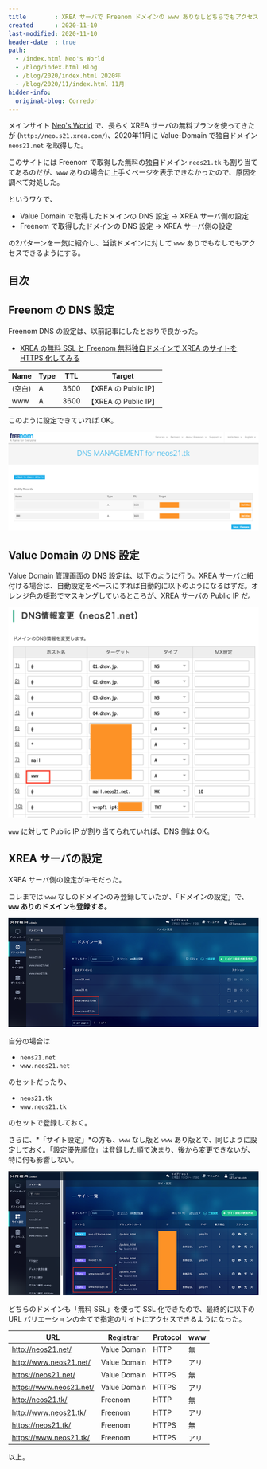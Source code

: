 ```yaml
---
title        : XREA サーバで Freenom ドメインの www ありなしどちらでもアクセスできるようにする
created      : 2020-11-10
last-modified: 2020-11-10
header-date  : true
path:
  - /index.html Neo's World
  - /blog/index.html Blog
  - /blog/2020/index.html 2020年
  - /blog/2020/11/index.html 11月
hidden-info:
  original-blog: Corredor
---
```


メインサイト [Neo's World](https://neos21.net/) で、長らく XREA サーバの無料プランを使ってきたが (`http://neo.s21.xrea.com/`)、2020年11月に Value-Domain で独自ドメイン `neos21.net` を取得した。

このサイトには Freenom で取得した無料の独自ドメイン `neos21.tk` も割り当ててあるのだが、`www` ありの場合に上手くページを表示できなかったので、原因を調べて対処した。

というワケで、

- Value Domain で取得したドメインの DNS 設定 → XREA サーバ側の設定
- Freenom で取得したドメインの DNS 設定 → XREA サーバ側の設定

の2パターンを一気に紹介し、当該ドメインに対して `www` ありでもなしでもアクセスできるようにする。

## 目次

## Freenom の DNS 設定

Freenom DNS の設定は、以前記事にしたとおりで良かった。

- [XREA の無料 SSL と Freenom 無料独自ドメインで XREA のサイトを HTTPS 化してみる](/blog/2020/10/08-01.html)

| Name   | Type | TTL  | Target                |
|--------|------|------|-----------------------|
| (空白) | A    | 3600 | 【XREA の Public IP】 |
| www    | A    | 3600 | 【XREA の Public IP】 |

このように設定できていれば OK。

![コレで良い](10-01-01.png)

## Value Domain の DNS 設定

Value Domain 管理画面の DNS 設定は、以下のように行う。XREA サーバと紐付ける場合は、自動設定をベースにすれば自動的に以下のようになるはずだ。オレンジ色の矩形でマスキングしているところが、XREA サーバの Public IP だ。

![Value Domain 設定](10-01-02.png)

`www` に対して Public IP が割り当てられていれば、DNS 側は OK。

## XREA サーバの設定

XREA サーバ側の設定がキモだった。

コレまでは `www` なしのドメインのみ登録していたが、「ドメインの設定」で、**`www` ありのドメインも登録する。**

![www アリのドメインも登録する](10-01-03.png)

自分の場合は

- `neos21.net`
- `www.neos21.net`

のセットだったり、

- `neos21.tk`
- `www.neos21.tk`

のセットで登録しておく。

さらに、*「サイト設定」*の方も、`www` なし版と `www` あり版とで、同じように設定しておく。「設定優先順位」は登録した順で決まり、後から変更できないが、特に何も影響しない。

![サイト設定も www アリ版を作る](10-01-04.png)

どちらのドメインも「無料 SSL」を使って SSL 化できたので、最終的に以下の URL バリエーションの全てで指定のサイトにアクセスできるようになった。

| URL                       | Registrar    | Protocol | www  |
|---------------------------|--------------|----------|------|
| <http://neos21.net/>      | Value Domain | HTTP     | 無   |
| <http://www.neos21.net/>  | Value Domain | HTTP     | アリ |
| <https://neos21.net/>     | Value Domain | HTTPS    | 無   |
| <https://www.neos21.net/> | Value Domain | HTTPS    | アリ |
| <http://neos21.tk/>       | Freenom      | HTTP     | 無   |
| <http://www.neos21.tk/>   | Freenom      | HTTP     | アリ |
| <https://neos21.tk/>      | Freenom      | HTTPS    | 無   |
| <https://www.neos21.tk/>  | Freenom      | HTTPS    | アリ |

以上。
